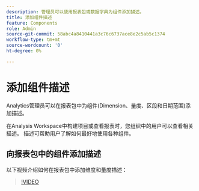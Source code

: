 ```yaml
---
description: 管理员可以使用报表包或数据字典为组件添加描述。
title: 添加组件描述
feature: Components
role: Admin
source-git-commit: 58abc4a8410441a3c76c6737ace8e2c5ab5c1374
workflow-type: tm+mt
source-wordcount: '0'
ht-degree: 0%

---
```


# 添加组件描述

Analytics管理员可以在报表包中为组件(Dimension、量度、区段和日期范围)添加描述。

在Analysis Workspace中构建项目或查看报表时，您组织中的用户可以查看相关描述。 描述可帮助用户了解如何最好地使用各种组件。

## 向报表包中的组件添加描述

以下视频介绍如何在报表包中添加维度和量度描述：

>[!VIDEO](https://video.tv.adobe.com/v/25453/?quality=12)